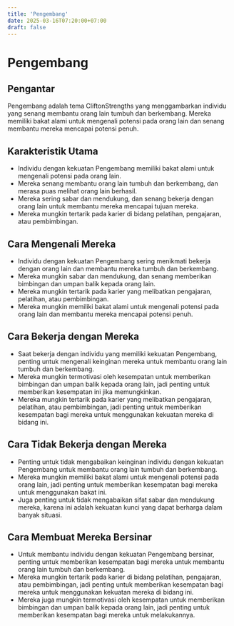 ```yaml
---
title: 'Pengembang'
date: 2025-03-16T07:20:00+07:00
draft: false
---
```


# Pengembang

## Pengantar

Pengembang adalah tema CliftonStrengths yang menggambarkan individu yang senang membantu orang lain tumbuh dan berkembang. Mereka memiliki bakat alami untuk mengenali potensi pada orang lain dan senang membantu mereka mencapai potensi penuh.

## Karakteristik Utama

- Individu dengan kekuatan Pengembang memiliki bakat alami untuk mengenali potensi pada orang lain.
- Mereka senang membantu orang lain tumbuh dan berkembang, dan merasa puas melihat orang lain berhasil.
- Mereka sering sabar dan mendukung, dan senang bekerja dengan orang lain untuk membantu mereka mencapai tujuan mereka.
- Mereka mungkin tertarik pada karier di bidang pelatihan, pengajaran, atau pembimbingan.

## Cara Mengenali Mereka

- Individu dengan kekuatan Pengembang sering menikmati bekerja dengan orang lain dan membantu mereka tumbuh dan berkembang.
- Mereka mungkin sabar dan mendukung, dan senang memberikan bimbingan dan umpan balik kepada orang lain.
- Mereka mungkin tertarik pada karier yang melibatkan pengajaran, pelatihan, atau pembimbingan.
- Mereka mungkin memiliki bakat alami untuk mengenali potensi pada orang lain dan membantu mereka mencapai potensi penuh.

## Cara Bekerja dengan Mereka

- Saat bekerja dengan individu yang memiliki kekuatan Pengembang, penting untuk mengenali keinginan mereka untuk membantu orang lain tumbuh dan berkembang.
- Mereka mungkin termotivasi oleh kesempatan untuk memberikan bimbingan dan umpan balik kepada orang lain, jadi penting untuk memberikan kesempatan ini jika memungkinkan.
- Mereka mungkin tertarik pada karier yang melibatkan pengajaran, pelatihan, atau pembimbingan, jadi penting untuk memberikan kesempatan bagi mereka untuk menggunakan kekuatan mereka di bidang ini.

## Cara Tidak Bekerja dengan Mereka

- Penting untuk tidak mengabaikan keinginan individu dengan kekuatan Pengembang untuk membantu orang lain tumbuh dan berkembang.
- Mereka mungkin memiliki bakat alami untuk mengenali potensi pada orang lain, jadi penting untuk memberikan kesempatan bagi mereka untuk menggunakan bakat ini.
- Juga penting untuk tidak mengabaikan sifat sabar dan mendukung mereka, karena ini adalah kekuatan kunci yang dapat berharga dalam banyak situasi.

## Cara Membuat Mereka Bersinar

- Untuk membantu individu dengan kekuatan Pengembang bersinar, penting untuk memberikan kesempatan bagi mereka untuk membantu orang lain tumbuh dan berkembang.
- Mereka mungkin tertarik pada karier di bidang pelatihan, pengajaran, atau pembimbingan, jadi penting untuk memberikan kesempatan bagi mereka untuk menggunakan kekuatan mereka di bidang ini.
- Mereka juga mungkin termotivasi oleh kesempatan untuk memberikan bimbingan dan umpan balik kepada orang lain, jadi penting untuk memberikan kesempatan bagi mereka untuk melakukannya.
